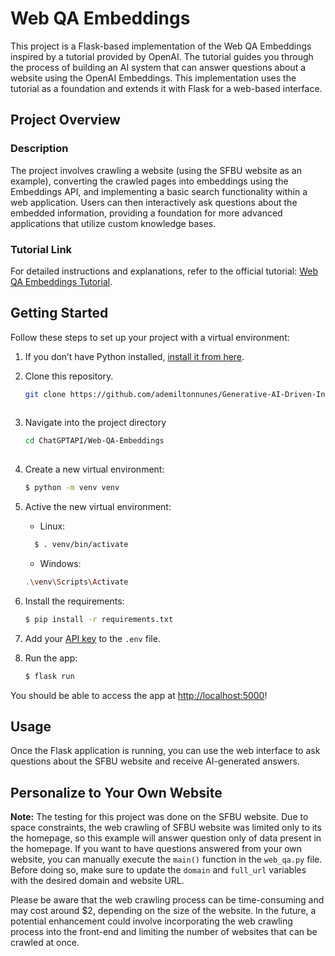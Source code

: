 # Web QA Embeddings

This project is a Flask-based implementation of the Web QA Embeddings inspired by a tutorial provided by OpenAI. The tutorial guides you through the process of building an AI system that can answer questions about a website using the OpenAI Embeddings. This implementation uses the tutorial as a foundation and extends it with Flask for a web-based interface.

## Project Overview

### Description

The project involves crawling a website (using the SFBU website as an example), converting the crawled pages into embeddings using the Embeddings API, and implementing a basic search functionality within a web application. Users can then interactively ask questions about the embedded information, providing a foundation for more advanced applications that utilize custom knowledge bases.

### Tutorial Link

For detailed instructions and explanations, refer to the official tutorial: [Web QA Embeddings Tutorial](https://platform.openai.com/docs/tutorials/web-qa-embeddings).

## Getting Started

Follow these steps to set up your project with a virtual environment:

1. If you don’t have Python installed, [install it from here](https://www.python.org/downloads/).

2. Clone this repository.
   ```bash
   git clone https://github.com/ademiltonnunes/Generative-AI-Driven-Intelligent-Apps-Development.git
 
3. Navigate into the project directory
   ```bash
   cd ChatGPTAPI/Web-QA-Embeddings
 
4. Create a new virtual environment:

   ```bash
   $ python -m venv venv
   ```
5. Active the new virtual environment:
   - Linux:
    ```bash
      $ . venv/bin/activate
     ```
   - Windows:
   ```bash
   .\venv\Scripts\Activate
    ```
7. Install the requirements:

   ```bash
   $ pip install -r requirements.txt
   ```

8. Add your [API key](https://beta.openai.com/account/api-keys) to the `.env` file.

9. Run the app:

   ```bash
   $ flask run
   ```

You should be able to access the app at [http://localhost:5000](http://localhost:5000)!

## Usage
Once the Flask application is running, you can use the web interface to ask questions about the SFBU website and receive AI-generated answers.

## Personalize to Your Own Website

**Note:** The testing for this project was done on the SFBU website. Due to space constraints, the web crawling of SFBU website was limited only to its the homepage, so this example will answer question only of data present in the homepage. If you want to have questions answered from your own website, you can manually execute the `main()` function in the `web_qa.py` file. Before doing so, make sure to update the `domain` and `full_url` variables with the desired domain and website URL.

Please be aware that the web crawling process can be time-consuming and may cost around $2, depending on the size of the website. In the future, a potential enhancement could involve incorporating the web crawling process into the front-end and limiting the number of websites that can be crawled at once.

